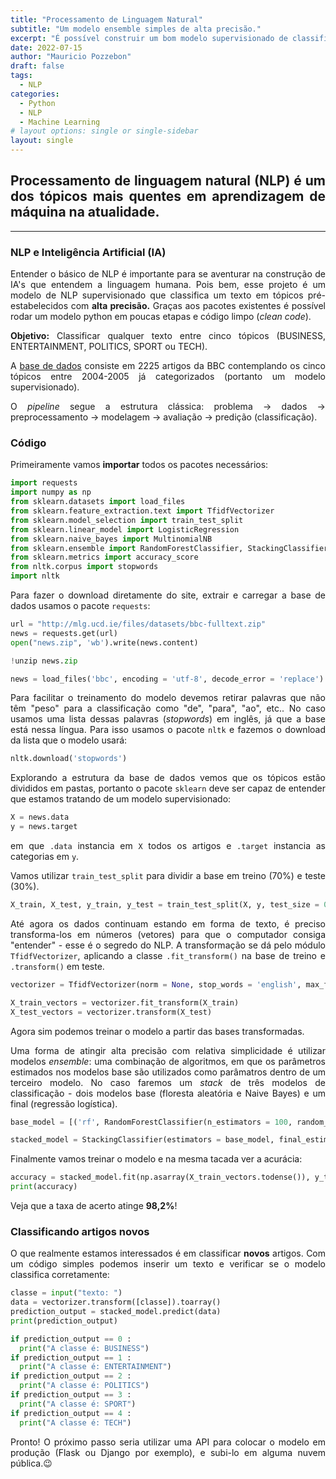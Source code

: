 ```yaml
---
title: "Processamento de Linguagem Natural"
subtitle: "Um modelo ensemble simples de alta precisão."
excerpt: "É possível construir um bom modelo supervisionado de classificação para fins de NLP em poucos passos."
date: 2022-07-15
author: "Mauricio Pozzebon"
draft: false
tags:
  - NLP
categories:
  - Python
  - NLP
  - Machine Learning
# layout options: single or single-sidebar
layout: single
---
```

<style>body {text-align: justify}</style>
<!--{{< here >}}-->


## Processamento de linguagem natural (NLP) é um dos tópicos mais quentes em aprendizagem de máquina na atualidade.

---

### NLP e Inteligência Artificial (IA)

Entender o básico de NLP é importante para se aventurar na construção de IA's que entendem a linguagem humana. Pois bem, esse projeto é um modelo de NLP supervisionado que classifica um texto em tópicos pré-estabelecidos com **alta precisão.** Graças aos pacotes existentes é possível rodar um modelo python em poucas etapas e código limpo (*clean code*).

**Objetivo:** Classificar qualquer texto entre cinco tópicos (BUSINESS, ENTERTAINMENT, POLITICS, SPORT ou TECH).

A [base de dados](http://mlg.ucd.ie/datasets/bbc.html) consiste em 2225 artigos da BBC contemplando os cinco tópicos entre 2004-2005 já categorizados (portanto um modelo supervisionado).

O *pipeline* segue a estrutura clássica: problema &#x2192; dados &#x2192; preprocessamento &#x2192; modelagem &#x2192; avaliação &#x2192; predição (classificação).


### Código

Primeiramente vamos **importar** todos os pacotes necessários:

```python
import requests
import numpy as np
from sklearn.datasets import load_files
from sklearn.feature_extraction.text import TfidfVectorizer
from sklearn.model_selection import train_test_split
from sklearn.linear_model import LogisticRegression
from sklearn.naive_bayes import MultinomialNB
from sklearn.ensemble import RandomForestClassifier, StackingClassifier
from sklearn.metrics import accuracy_score
from nltk.corpus import stopwords
import nltk
```
Para fazer o download diretamente do site, extrair e carregar a base de dados usamos o pacote `requests`:

```python
url = "http://mlg.ucd.ie/files/datasets/bbc-fulltext.zip"
news = requests.get(url)
open("news.zip", 'wb').write(news.content)

!unzip news.zip

news = load_files('bbc', encoding = 'utf-8', decode_error = 'replace')
```
Para facilitar o treinamento do modelo devemos retirar palavras que não têm "peso" para a classificação como "de", "para", "ao", etc.. No caso usamos uma lista dessas palavras (*stopwords*) em inglês, já que a base está nessa língua. Para isso usamos o pacote `nltk` e fazemos o download da lista que o modelo usará:

```python
nltk.download('stopwords')
```
Explorando a estrutura da base de dados vemos que os tópicos estão divididos em pastas, portanto o pacote `sklearn` deve ser capaz de entender que estamos tratando de um modelo supervisionado:

```python
X = news.data
y = news.target
```
em que `.data` instancia em `X` todos os artigos e `.target` instancia as categorias em `y`.

Vamos utilizar `train_test_split` para dividir a base em treino (70%) e teste (30%).

```python
X_train, X_test, y_train, y_test = train_test_split(X, y, test_size = 0.30, random_state = 93)
```
Até agora os dados continuam estando em forma de texto, é preciso transforma-los em números (vetores) para que o computador consiga "entender" - esse é o segredo do NLP. A transformação se dá pelo módulo `TfidfVectorizer`, aplicando a classe `.fit_transform()` na base de treino e `.transform()` em teste.

```python
vectorizer = TfidfVectorizer(norm = None, stop_words = 'english', max_features = 1000, decode_error = "ignore")

X_train_vectors = vectorizer.fit_transform(X_train)
X_test_vectors = vectorizer.transform(X_test)
```
Agora sim podemos treinar o modelo a partir das bases transformadas.

Uma forma de atingir alta precisão com relativa simplicidade é utilizar modelos *ensemble*: uma combinação de algoritmos, em que os parâmetros estimados nos modelos base são utilizados como parâmatros dentro de um terceiro modelo. No caso faremos um *stack* de três modelos de classificação - dois modelos base (floresta aleatória e Naive Bayes) e um final (regressão logística).

```python
base_model = [('rf', RandomForestClassifier(n_estimators = 100, random_state = 42)), ('nb', MultinomialNB())]

stacked_model = StackingClassifier(estimators = base_model, final_estimator = LogisticRegression(multi_class = 'multinomial', random_state = 30, max_iter = 1000))
```
Finalmente vamos treinar o modelo e na mesma tacada ver a acurácia:

```python
accuracy = stacked_model.fit(np.asarray(X_train_vectors.todense()), y_train).score(np.asarray(X_test_vectors.todense()), y_test)
print(accuracy)
```
Veja que a taxa de acerto atinge **98,2%**!



### Classificando artigos novos

O que realmente estamos interessados é em classificar **novos** artigos. Com um código simples podemos inserir um texto e verificar se o modelo classifica corretamente:

```python
classe = input("texto: ")
data = vectorizer.transform([classe]).toarray()
prediction_output = stacked_model.predict(data)
print(prediction_output)

if prediction_output == 0 :
  print("A classe é: BUSINESS")
if prediction_output == 1 :
  print("A classe é: ENTERTAINMENT")
if prediction_output == 2 :
  print("A classe é: POLITICS")
if prediction_output == 3 :
  print("A classe é: SPORT")
if prediction_output == 4 :
  print("A classe é: TECH")
```
Pronto! O próximo passo seria utilizar uma API para colocar o modelo em produção (Flask ou Django por exemplo), e subi-lo em alguma nuvem pública.&#128521; 
